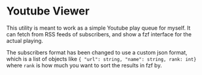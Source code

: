 # Youtube Viewer

This utility is meant to work as a simple Youtube play queue for myself. It can fetch from RSS feeds of subscribers, and show a fzf interface for the actual playing.

The subscribers format has been changed to use a custom json format, which is a list of objects like `{ "url": string, "name": string, rank: int}` where `rank` is how much you want to sort the results in fzf by.
